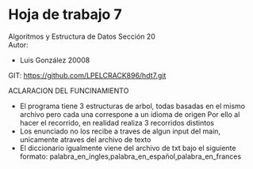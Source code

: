 # Hoja de trabajo 7
Algoritmos y Estructura de Datos Sección 20  
Autor:
- Luis González 20008
  

GIT: https://github.com/LPELCRACK896/hdt7.git

ACLARACION DEL FUNCINAMIENTO

- El programa tiene 3 estructuras de arbol, todas basadas en el mismo archivo pero cada una correspone a un idioma de origen
   Por ello al hacer el recorrido, en realidad realiza 3  recorridos distintos
- Los enunciado no los recibe a traves de algun input del main, unicamente atraves del archivo de texto
- El diccionario igualmente viene del archivo de txt bajo el siguiente formato:
   palabra_en_ingles,palabra_en_español,palabra_en_frances
